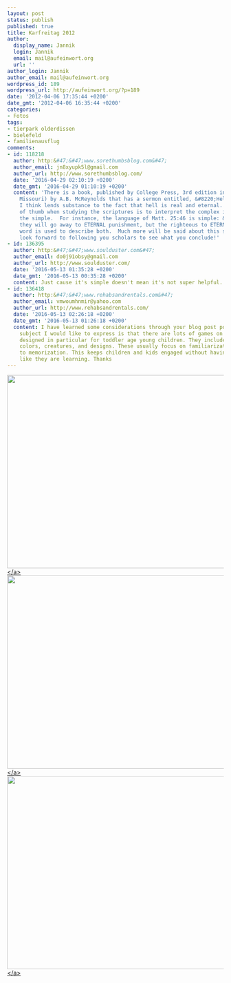 ```yaml
---
layout: post
status: publish
published: true
title: Karfreitag 2012
author:
  display_name: Jannik
  login: Jannik
  email: mail@aufeinwort.org
  url: ''
author_login: Jannik
author_email: mail@aufeinwort.org
wordpress_id: 189
wordpress_url: http://aufeinwort.org/?p=189
date: '2012-04-06 17:35:44 +0200'
date_gmt: '2012-04-06 16:35:44 +0200'
categories:
- Fotos
tags:
- tierpark olderdissen
- bielefeld
- familienausflug
comments:
- id: 118218
  author: http:&#47;&#47;www.sorethumbsblog.com&#47;
  author_email: jn8xyupk5l@gmail.com
  author_url: http://www.sorethumbsblog.com/
  date: '2016-04-29 02:10:19 +0200'
  date_gmt: '2016-04-29 01:10:19 +0200'
  content: 'There is a book, published by College Press, 3rd edition in 1963, (Joplin,
    Missouri) by A.B. McReynolds that has a sermon entitled, &#8220;Hell,&#8221; that
    I think lends substance to the fact that hell is real and eternal.  A good rule
    of thumb when studying the scriptures is to interpret the complex in light of
    the simple.  For instance, the language of Matt. 25:46 is simple: &#8220;Then
    they will go away to ETERNAL punishment, but the righteous to ETERNAL life.&#8221;  Same
    word is used to describe both.  Much more will be said about this subject.  I
    look forward to following you scholars to see what you conclude!'
- id: 136395
  author: http:&#47;&#47;www.soulduster.com&#47;
  author_email: do0j91obsy@gmail.com
  author_url: http://www.soulduster.com/
  date: '2016-05-13 01:35:28 +0200'
  date_gmt: '2016-05-13 00:35:28 +0200'
  content: Just cause it's simple doesn't mean it's not super helpful.
- id: 136418
  author: http:&#47;&#47;www.rehabsandrentals.com&#47;
  author_email: vmwoumhnmir@yahoo.com
  author_url: http://www.rehabsandrentals.com/
  date: '2016-05-13 02:26:18 +0200'
  date_gmt: '2016-05-13 01:26:18 +0200'
  content: I have learned some considerations through your blog post post. One other
    subject I would like to express is that there are lots of games on the market
    designed in particular for toddler age young children. They include pattern recognition,
    colors, creatures, and designs. These usually focus on familiarization as an alternative
    to memorization. This keeps children and kids engaged without having a sensation
    like they are learning. Thanks
---
```

<p><a href="http:&#47;&#47;aufeinwort.org&#47;wp-content&#47;uploads&#47;2012&#47;04&#47;P1020139.jpg"><img class="aligncenter size-large wp-image-190" title="P1020139" src="http:&#47;&#47;res.cloudinary.com&#47;aufeinwort-org&#47;image&#47;upload&#47;h_391,w_696&#47;v1382562306&#47;P1020139-e1333729976602_u2n547.jpg" alt="" width="800" height="449" &#47;><&#47;a><a href="http:&#47;&#47;aufeinwort.org&#47;wp-content&#47;uploads&#47;2012&#47;04&#47;P1020551.jpg"><img class="aligncenter size-large wp-image-191" title="P1020551" src="http:&#47;&#47;res.cloudinary.com&#47;aufeinwort-org&#47;image&#47;upload&#47;h_391,w_696&#47;v1382562305&#47;P1020551-e1333730023192_on6nio.jpg" alt="" width="800" height="449" &#47;><&#47;a><a href="http:&#47;&#47;aufeinwort.org&#47;wp-content&#47;uploads&#47;2012&#47;04&#47;P1020346.jpg"><img class="aligncenter size-large wp-image-192" title="P1020346" src="http:&#47;&#47;res.cloudinary.com&#47;aufeinwort-org&#47;image&#47;upload&#47;h_391,w_696&#47;v1382562383&#47;P1020346-e1333730074795_pcanx8.jpg" alt="" width="800" height="449" &#47;><&#47;a></p>

